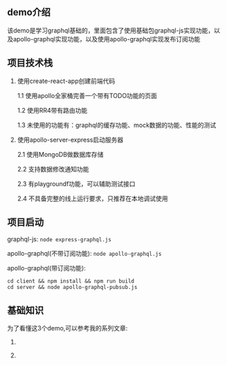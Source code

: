 ## demo介绍
该demo是学习graphql基础的，里面包含了使用基础包graphql-js实现功能，以及apollo-graphql实现功能，以及使用apollo-graphql实现发布订阅功能

## 项目技术栈

1. 使用create-react-app创建前端代码

    1.1 使用apollo全家桶完善一个带有TODO功能的页面

    1.2 使用RR4带有路由功能

    1.3 未使用的功能有：graphql的缓存功能、mock数据的功能、性能的测试

2. 使用apollo-server-express启动服务器

    2.1 使用MongoDB做数据库存储

    2.2 支持数据修改通知功能

    2.3 有playgroundf功能，可以辅助测试接口

    2.4 不具备完整的线上运行要求，只推荐在本地调试使用


## 项目启动

graphql-js: `node express-graphql.js`

apollo-graphql(不带订阅功能): `node apollo-graphql.js`

apollo-graphql(带订阅功能):

```
cd client && npm install && npm run build
cd server && node apollo-graphql-pubsub.js

```

## 基础知识

为了看懂这3个demo,可以参考我的系列文章:

1. []()


2. []()
